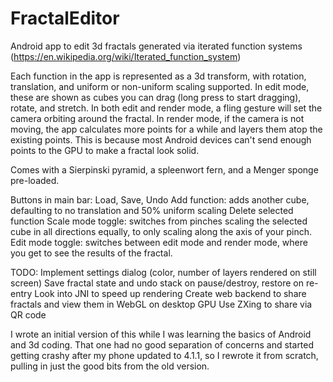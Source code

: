 FractalEditor
=============

Android app to edit 3d fractals generated via iterated function systems (https://en.wikipedia.org/wiki/Iterated_function_system)

Each function in the app is represented as a 3d transform, with rotation, translation, and uniform or non-uniform scaling supported.  In edit mode, these are shown as cubes you can drag (long press to start dragging), rotate, and stretch.  In both edit and render mode, a fling gesture will set the camera orbiting around the fractal.  In render mode, if the camera is not moving, the app calculates more points for a while and layers them atop the existing points.  This is because most Android devices can't send enough points to the GPU to make a fractal look solid.

Comes with a Sierpinski pyramid, a spleenwort fern, and a Menger sponge pre-loaded.  

Buttons in main bar:
Load, Save, Undo
Add function: adds another cube, defaulting to no translation and 50% uniform scaling
Delete selected function
Scale mode toggle: switches from pinches scaling the selected cube in all directions equally, to only scaling along the axis of your pinch.
Edit mode toggle: switches between edit mode and render mode, where you get to see the results of the fractal.  

TODO:
Implement settings dialog (color, number of layers rendered on still screen)
Save fractal state and undo stack on pause/destroy, restore on re-entry
Look into JNI to speed up rendering
Create web backend to share fractals and view them in WebGL on desktop GPU
Use ZXing to share via QR code

I wrote an initial version of this while I was learning the basics of Android and 3d coding.  That one had no good separation of concerns and started getting crashy after my phone updated to 4.1.1, so I rewrote it from scratch, pulling in just the good bits from the old version.
